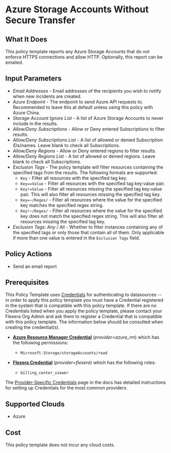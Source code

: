 # Azure Storage Accounts Without Secure Transfer

## What It Does

This policy template reports any Azure Storage Accounts that do not enforce HTTPS connections and allow HTTP. Optionally, this report can be emailed.

## Input Parameters

- *Email Addresses* - Email addresses of the recipients you wish to notify when new incidents are created.
- *Azure Endpoint* - The endpoint to send Azure API requests to. Recommended to leave this at default unless using this policy with Azure China.
- *Storage Account Ignore List* - A list of Azure Storage Accounts to never include in the results.
- *Allow/Deny Subscriptions* - Allow or Deny entered Subscriptions to filter results.
- *Allow/Deny Subscriptions List* - A list of allowed or denied Subscription IDs/names. Leave blank to check all Subscriptions.
- *Allow/Deny Regions* - Allow or Deny entered regions to filter results.
- *Allow/Deny Regions List* - A list of allowed or denied regions. Leave blank to check all Subscriptions.
- *Exclusion Tags* - The policy template will filter resources containing the specified tags from the results. The following formats are supported:
  - `Key` - Filter all resources with the specified tag key.
  - `Key==Value` - Filter all resources with the specified tag key:value pair.
  - `Key!=Value` - Filter all resources missing the specified tag key:value pair. This will also filter all resources missing the specified tag key.
  - `Key=~/Regex/` - Filter all resources where the value for the specified key matches the specified regex string.
  - `Key!~/Regex/` - Filter all resources where the value for the specified key does not match the specified regex string. This will also filter all resources missing the specified tag key.
- *Exclusion Tags: Any / All* - Whether to filter instances containing any of the specified tags or only those that contain all of them. Only applicable if more than one value is entered in the `Exclusion Tags` field.

## Policy Actions

- Send an email report

## Prerequisites

This Policy Template uses [Credentials](https://docs.flexera.com/flexera/EN/Automation/ManagingCredentialsExternal.htm) for authenticating to datasources -- in order to apply this policy template you must have a Credential registered in the system that is compatible with this policy template. If there are no Credentials listed when you apply the policy template, please contact your Flexera Org Admin and ask them to register a Credential that is compatible with this policy template. The information below should be consulted when creating the credential(s).

- [**Azure Resource Manager Credential**](https://docs.flexera.com/flexera/EN/Automation/ProviderCredentials.htm#automationadmin_109256743_1124668) (*provider=azure_rm*) which has the following permissions:
  - `Microsoft.Storage/storageAccounts/read`

- [**Flexera Credential**](https://docs.flexera.com/flexera/EN/Automation/ProviderCredentials.htm) (*provider=flexera*) which has the following roles:
  - `billing_center_viewer`

The [Provider-Specific Credentials](https://docs.flexera.com/flexera/EN/Automation/ProviderCredentials.htm) page in the docs has detailed instructions for setting up Credentials for the most common providers.

## Supported Clouds

- Azure

## Cost

This policy template does not incur any cloud costs.
